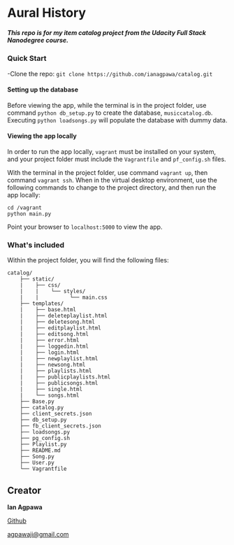 # Aural History

##### This repo is for my item catalog project from the Udacity Full Stack Nanodegree course.    


### Quick Start
-Clone the repo: `git clone https://github.com/ianagpawa/catalog.git`

#### Setting up the database
Before viewing the app, while the terminal is in the project folder, use command `python db_setup.py` to create the database, `musiccatalog.db`.  Executing `python loadsongs.py` will populate the database with dummy data.

#### Viewing the app locally
In order to run the app locally, `vagrant` must be installed on your system, and your project folder must include the `Vagrantfile` and `pf_config.sh` files.

With the terminal in the project folder, use command `vagrant up`, then command `vagrant ssh`.  When in the virtual desktop environment, use the following commands to change to the project directory, and then run the app locally:
```
cd /vagrant
python main.py
```
Point your browser to `localhost:5000` to view the app.

### What's included
Within the project folder, you will find the following files:

```
catalog/
    ├── static/
    |    ├── css/
    |    |    └── styles/
    |    |          └── main.css
    ├── templates/
    |    ├── base.html
    |    ├── deleteplaylist.html
    |    ├── deletesong.html
    |    ├── editplaylist.html
    |    ├── editsong.html
    |    ├── error.html
    |    ├── loggedin.html
    |    ├── login.html
    |    ├── newplaylist.html
    |    ├── newsong.html    
    |    ├── playlists.html
    |    ├── publicplaylists.html
    |    ├── publicsongs.html
    |    ├── single.html    
    |    └── songs.html
    ├── Base.py
    ├── catalog.py
    ├── client_secrets.json
    ├── db_setup.py
    ├── fb_client_secrets.json
    ├── loadsongs.py
    ├── pg_config.sh
    ├── Playlist.py
    ├── README.md
    ├── Song.py
    ├── User.py
    └── Vagrantfile
```

## Creator

**Ian Agpawa**


[Github](https://github.com/ianagpawa)

 agpawaji@gmail.com
